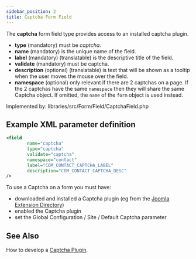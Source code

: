 ```yaml
---
sidebar_position: 2
title: Captcha Form Field
---
```



The **captcha** form field type provides access to an installed captcha plugin.

- **type** (mandatory) must be *captcha*.
- **name** (mandatory) is the unique name of the field.
- **label** (mandatory) (translatable) is the descriptive title of the
  field.
- **validate** (mandatory) must be captcha.
- **description** (optional) (translatable) is text that will be shown
  as a tooltip when the user moves the mouse over the field.
- **namespace** (optional) only relevant if there are 2 captchas on a page. If the 2 captchas have the same `namespace` then they will share the same Captcha object. If omitted, the `name` of the `form` object is used instead.

Implemented by: libraries/src/Form/Field/CaptchaField.php

## Example XML parameter definition

```xml
<field
        name="captcha" 
        type="captcha" 
        validate="captcha"
        namespace="contact"
        label="COM_CONTACT_CAPTCHA_LABEL"
        description="COM_CONTACT_CAPTCHA_DESC"
/>
```

To use a Captcha on a form you must have:
- downloaded and installed a Captcha plugin (eg from the [Joomla Extension Directory](https://extensions.joomla.org/))
- enabled the Captcha plugin
- set the Global Configuration / Site / Default Captcha parameter

## See Also

How to develop a [Captcha Plugin](../../../building-extensions/plugins/captcha-plugin.md). 